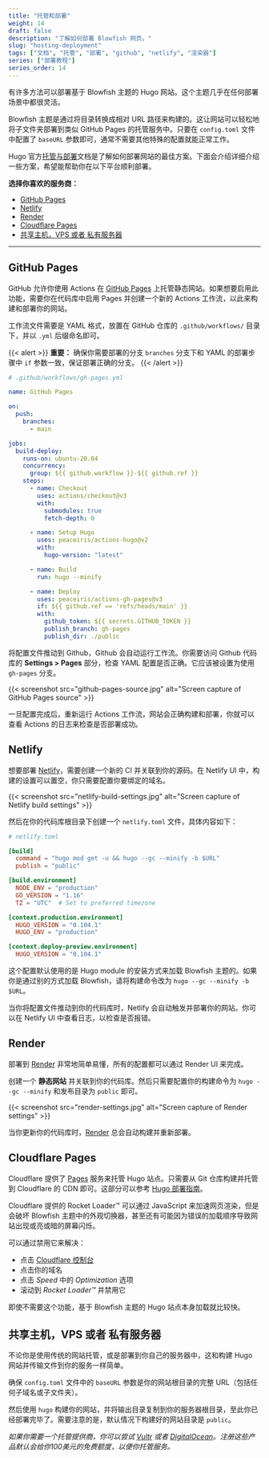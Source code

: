 ```yaml
---
title: "托管和部署"
weight: 14
draft: false
description: "了解如何部署 Blowfish 网页。"
slug: "hosting-deployment"
tags: ["文档", "托管", "部署", "github", "netlify", "渲染器"]
series: ["部署教程"]
series_order: 14
---
```


有许多方法可以部署基于 Blowfish 主题的 Hugo 网站。这个主题几乎在任何部署场景中都很灵活。

Blowfish 主题是通过将目录转换成相对 URL 路径来构建的。这让网站可以轻松地将子文件夹部署到类似 GitHub Pages 的托管服务中。只要在 `config.toml` 文件中配置了 `baseURL` 参数即可，通常不需要其他特殊的配置就能正常工作。

Hugo 官方[托管与部署](https://gohugo.io/hosting-and-deployment/)文档是了解如何部署网站的最佳方案。下面会介绍详细介绍一些方案，希望能帮助你在以下平台顺利部署。

**选择你喜欢的服务商：**

- [GitHub Pages](#github-pages)
- [Netlify](#netlify)
- [Render](#render)
- [Cloudflare Pages](#cloudflare-pages)
- [共享主机，VPS 或者 私有服务器](#共享主机vps-或者-私有服务器)

---

## GitHub Pages

GitHub 允许你使用 Actions 在 [GitHub Pages](https://docs.github.com/en/pages/getting-started-with-github-pages/about-github-pages) 上托管静态网站。如果想要启用此功能，需要你在代码库中启用 Pages 并创建一个新的 Actions 工作流，以此来构建和部署你的网站。

工作流文件需要是 YAML 格式，放置在 GitHub 仓库的 `.github/workflows/` 目录下，并以 `.yml` 后缀命名即可。

{{< alert >}}
**重要：** 确保你需要部署的分支 `branches` 分支下和 YAML 的部署步骤中 `if` 参数一致，保证部署正确的分支。
{{< /alert >}}

```yaml
# .github/workflows/gh-pages.yml

name: GitHub Pages

on:
  push:
    branches:
      - main

jobs:
  build-deploy:
    runs-on: ubuntu-20.04
    concurrency:
      group: ${{ github.workflow }}-${{ github.ref }}
    steps:
      - name: Checkout
        uses: actions/checkout@v3
        with:
          submodules: true
          fetch-depth: 0

      - name: Setup Hugo
        uses: peaceiris/actions-hugo@v2
        with:
          hugo-version: "latest"

      - name: Build
        run: hugo --minify

      - name: Deploy
        uses: peaceiris/actions-gh-pages@v3
        if: ${{ github.ref == 'refs/heads/main' }}
        with:
          github_token: ${{ secrets.GITHUB_TOKEN }}
          publish_branch: gh-pages
          publish_dir: ./public
```

将配置文件推动到 Github，Github 会自动运行工作流。你需要访问 Github 代码库的 **Settings > Pages** 部分，检查 YAML 配置是否正确。它应该被设置为使用 `gh-pages` 分支。

{{< screenshot src="github-pages-source.jpg" alt="Screen capture of GitHub Pages source" >}}

一旦配置完成后，重新运行 Actions 工作流，网站会正确构建和部署，你就可以查看 Actions 的日志来检查是否部署成功。

## Netlify

想要部署 [Netlify](https://www.netlify.com)，需要创建一个新的 CI 并关联到你的源码。在 Netlify UI 中，构建的设置可以置空，你只需要配置你要绑定的域名。

{{< screenshot src="netlify-build-settings.jpg" alt="Screen capture of Netlify build settings" >}}

然后在你的代码库根目录下创建一个 `netlify.toml` 文件，具体内容如下：

```toml
# netlify.toml

[build]
  command = "hugo mod get -u && hugo --gc --minify -b $URL"
  publish = "public"

[build.environment]
  NODE_ENV = "production"
  GO_VERSION = "1.16"
  TZ = "UTC"  # Set to preferred timezone

[context.production.environment]
  HUGO_VERSION = "0.104.1"
  HUGO_ENV = "production"

[context.deploy-preview.environment]
  HUGO_VERSION = "0.104.1"
```

这个配置默认使用的是 Hugo module 的安装方式来加载 Blowfish 主题的。如果你是通过别的方式加载 Blowfish，请将构建命令改为 `hugo --gc --minify -b $URL`。

当你将配置文件推动到你的代码库时，Netlify 会自动触发并部署你的网站。你可以在 Netlify UI 中查看日志，以检查是否报错。

## Render

部署到 [Render](https://render.com) 非常地简单易懂，所有的配置都可以通过 Render UI 来完成。

创建一个 **静态网站** 并关联到你的代码库。然后只需要配置你的构建命令为 `hugo --gc --minify` 和发布目录为 `public` 即可。

{{< screenshot src="render-settings.jpg" alt="Screen capture of Render settings" >}}

当你更新你的代码库时，[Render](https://render.com) 总会自动构建并重新部署。

## Cloudflare Pages

Cloudflare 提供了 [Pages](https://pages.cloudflare.com/) 服务来托管 Hugo 站点。只需要从 Git 仓库构建并托管到 Cloudflare 的 CDN 即可。这部分可以参考 [Hugo 部署指南](https://developers.cloudflare.com/pages/framework-guides/deploy-a-hugo-site)。

Cloudflare 提供的 Rocket Loader™ 可以通过 JavaScript 来加速网页渲染，但是会破坏 Blowfish 主题中的外观切换器，甚至还有可能因为错误的加载顺序导致网站出现或亮或暗的屏幕闪烁。

可以通过禁用它来解决：

- 点击 [Cloudflare 控制台](https://dash.cloudflare.com)
- 点击你的域名
- 点击 _Speed_ 中的 _Optimization_ 选项
- 滚动到 _Rocket Loader™_ 并禁用它

即使不需要这个功能，基于 Blowfish 主题的 Hugo 站点本身加载就比较快。

## 共享主机，VPS 或者 私有服务器

不论你是使用传统的网站托管，或是部署到你自己的服务器中，这和构建 Hugo 网站并传输文件到你的服务一样简单。

确保 `config.toml` 文件中的 `baseURL` 参数是你的网站根目录的完整 URL（包括任何子域名或子文件夹）。

然后使用 `hugo` 构建你的网站，并将输出目录复制到你的服务器根目录，至此你已经部署完毕了。需要注意的是，默认情况下构建好的网站目录是 `public`。

_如果你需要一个托管提供商，你可以尝试 [Vultr](https://www.vultr.com/?ref=8957394-8H) 或者 [DigitalOcean](https://m.do.co/c/36841235e565)。注册这些产品默认会给你100美元的免费额度，以便你托管服务。_
